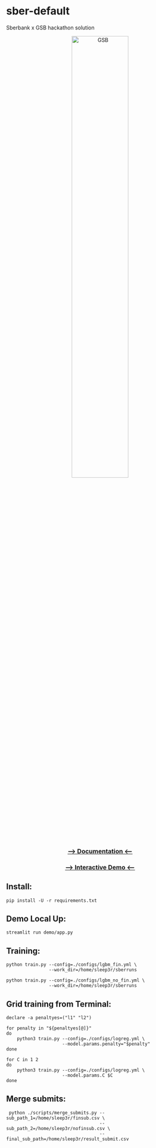 # sber-default

Sberbank x GSB hackathon solution

<div align="center">
<a href="https://dsbattle.com/hackathons/gsb/">
  <img alt="GSB" style="height: auto; width: 55%;" src="https://dsbattle.com/hackathons/gsb/assets/images/gsb-main.png">
</a>

<a href="https://sleep3r.github.io/sber-default/index.html"><h3>--> Documentation <--</h3></a>
  
<a href="https://sber-default-demo.herokuapp.com"><h3>--> Interactive Demo <--</h3></a>
</div>

## Install:

```shell
pip install -U -r requirements.txt
```

## Demo Local Up:

```shell
streamlit run demo/app.py
```

## Training:

```shell
python train.py --config=./configs/lgbm_fin.yml \
                --work_dir=/home/sleep3r/sberruns 
                
python train.py --config=./configs/lgbm_no_fin.yml \
                --work_dir=/home/sleep3r/sberruns 
```

## Grid training from Terminal:

```shell
declare -a penaltyes=("l1" "l2") 

for penalty in "${penaltyes[@]}"                                            
do
    python3 train.py --config=./configs/logreg.yml \
                     --model.params.penalty="$penalty"
done
```

```shell
for C in 1 2                                           
do
    python3 train.py --config=./configs/logreg.yml \
                     --model.params.C $C
done
```

## Merge submits:

```shell
 python ./scripts/merge_submits.py --sub_path_1=/home/sleep3r/finsub.csv \
                                   --sub_path_2=/home/sleep3r/nofinsub.csv \
                                   --final_sub_path=/home/sleep3r/result_submit.csv

```
